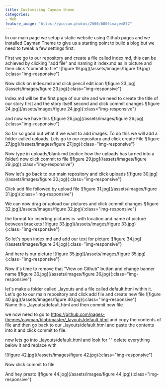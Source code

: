 ```yaml
---
title: Customising Cayman theme
categories:
- Web
feature_image: "https://picsum.photos/2560/600?image=872"
---
```


In our main page we setup a static website using Github pages and we installed Cayman Theme to give us a starting point to build a blog but we need to tweak a few settings first.

<!-- more -->

First we go to our repository and create a file called index.md, this can be achieved by clicking "add file" and naming it index.md as in picture and then click "commit to file" ![figure 19.jpg](/assets/images/figure 19.jpg){:class="img-responsive"}  

Now click on index.md and click pencil edit icon ![figure 23.jpg](/assets/images/figure 23.jpg){:class="img-responsive"}  

Index.md will be the first page of our site and we need to create the title of our story first and the story itself second and click commit changes ![figure 24.jpg](/assets/images/figure 24.jpg){:class="img-responsive"}  

and now we have this ![figure 26.jpg](/assets/images/figure 26.jpg){:class="img-responsive"} 

So far so good but what if we want to add images. To do this we will add a folder called uploads. Lets go to our repository and click create File ![figure 27.jpg](/assets/images/figure 27.jpg){:class="img-responsive"}  

Now type in uploads/blank.md (notice how the uploads has turned into a folder) now click commit to file ![figure 29.jpg](/assets/images/figure 29.jpg){:class="img-responsive"}   

Now let's go back to our main repository and click uploads ![figure 30.jpg](/assets/images/figure 30.jpg){:class="img-responsive"}     

Click add file followed by upload file ![figure 31.jpg](/assets/images/figure 31.jpg){:class="img-responsive"} 

We can now drag or upload our pictures and click commit changes ![figure 32.jpg](/assets/images/figure 32.jpg){:class="img-responsive"} 

the format for inserting pictures is ![]()  with location and name of picture between brackets ![figure 33.jpg](/assets/images/figure 33.jpg){:class="img-responsive"} 

So let's open index.md and add our text for picture ![figure 34.jpg](/assets/images/figure 34.jpg){:class="img-responsive"} 

And here is our picture ![figure 35.jpg](/assets/images/figure 35.jpg){:class="img-responsive"} 

Now it's time to remove that "View on Github" button and change banner name  ![figure 36.jpg](/assets/images/figure 36.jpg){:class="img-responsive"} 

let's make a folder called _layouts and a file called default.html within it. Let's go to our main repository and click add file and create new file ![figure 40.jpg](/assets/images/figure 40.jpg){:class="img-responsive"}  
Name this _layouts/default.html and then commit new file 

we now need to go to <a href="https://github.com/pages-themes/cayman/blob/master/_layouts/default.html">https://github.com/pages-themes/cayman/blob/master/_layouts/default.html</a>
  and copy the contents of file and then go back to our _layouts/default.html and paste the contents into it and click commit to file. 

now lets go into _layouts/default.html and look for "</head>" delete everything below it and replace with 

![figure 42.jpg](/assets/images/figure 42.jpg){:class="img-responsive"}  


Now click commit to file 
 

And hey presto  ![figure 44.jpg](/assets/images/figure 44.jpg){:class="img-responsive"}  










